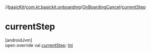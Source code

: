 //[basicKit](../../../index.md)/[com.kt.basickit.onboarding](../index.md)/[OnBoardingCancel](index.md)/[currentStep](current-step.md)

# currentStep

[androidJvm]\
open override val [currentStep](current-step.md): [Int](https://kotlinlang.org/api/latest/jvm/stdlib/kotlin/-int/index.html)
